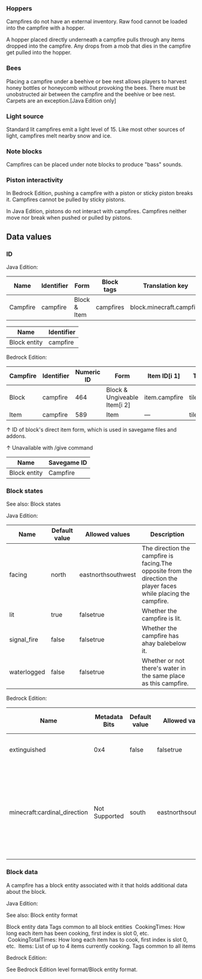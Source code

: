 ### Hoppers
Campfires do not have an external inventory. Raw food cannot be loaded into the campfire with a hopper.

A hopper placed directly underneath a campfire pulls through any items dropped into the campfire. Any drops from a mob that dies in the campfire get pulled into the hopper.

### Bees
Placing a campfire under a beehive or bee nest allows players to harvest honey bottles or honeycomb without provoking the bees.
There must be unobstructed air between the campfire and the beehive or bee nest. Carpets are an exception.‌[Java Edition  only]

### Light source
Standard lit campfires emit a light level of 15. Like most other sources of light, campfires melt nearby snow and ice.

### Note blocks
Campfires can be placed under note blocks to produce "bass" sounds.

### Piston interactivity
In Bedrock Edition, pushing a campfire with a piston or sticky piston breaks it. Campfires cannot be pulled by sticky pistons.

In Java Edition, pistons do not interact with campfires. Campfires neither move nor break when pushed or pulled by pistons.

## Data values
### ID
Java Edition:

| Name     | Identifier | Form         | Block tags | Translation key          |
|----------|------------|--------------|------------|--------------------------|
| Campfire | campfire   | Block & Item | campfires  | block.minecraft.campfire |

| Name         | Identifier |
|--------------|------------|
| Block entity | campfire   |

Bedrock Edition:

| Campfire | Identifier | Numeric ID | Form                         | Item ID[i 1]  | Translation key    |
|----------|------------|------------|------------------------------|---------------|--------------------|
| Block    | campfire   | 464        | Block & Ungiveable Item[i 2] | item.campfire | tile.campfire.name |
| Item     | campfire   | 589        | Item                         | —             | tile.campfire.name |


↑ ID of block's direct item form, which is used in savegame files and addons.

↑ Unavailable with /give command


| Name         | Savegame ID |
|--------------|-------------|
| Block entity | Campfire    |

### Block states
See also: Block states

Java Edition:

| Name        | Default value | Allowed values     | Description                                                                                                       |
|-------------|---------------|--------------------|-------------------------------------------------------------------------------------------------------------------|
| facing      | north         | eastnorthsouthwest | The direction the campfire is facing.The opposite from the direction the player faces while placing the campfire. |
| lit         | true          | falsetrue          | Whether the campfire is lit.                                                                                      |
| signal_fire | false         | falsetrue          | Whether the campfire has ahay balebelow it.                                                                       |
| waterlogged | false         | falsetrue          | Whether or not there's water in the same place as this campfire.                                                  |

Bedrock Edition:

| Name                         | Metadata Bits | Default value | Allowed values     | Values forMetadata Bits | Description                                                                                                       |
|------------------------------|---------------|---------------|--------------------|-------------------------|-------------------------------------------------------------------------------------------------------------------|
| extinguished                 | 0x4           | false         | falsetrue          | 01                      | Whether the campfire is put out.                                                                                  |
| minecraft:cardinal_direction | Not Supported | south         | eastnorthsouthwest | Unsupported             | The direction the campfire is facing.The opposite from the direction the player faces while placing the campfire. |



### Block data
A campfire has a block entity associated with it that holds additional data about the block.

Java Edition:

See also: Block entity format


 Block entity data
Tags common to all block entities
 CookingTimes: How long each item has been cooking, first index is slot 0, etc.
 CookingTotalTimes: How long each item has to cook, first index is slot 0, etc.
 Items: List of up to 4 items currently cooking.
Tags common to all items

Bedrock Edition:

See Bedrock Edition level format/Block entity format.

